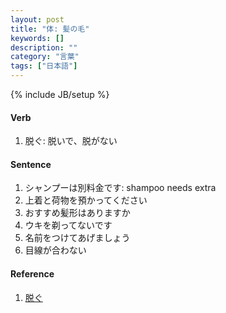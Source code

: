 ```yaml
---
layout: post
title: "体: 髪の毛"
keywords: []
description: ""
category: "言葉"
tags: ["日本語"]
---
```

{% include JB/setup %}



#### Verb
1. 脱ぐ: 脱いで、脱がない



#### Sentence
1. シャンプーは別料金です: shampoo needs extra
2. 上着と荷物を預かってください
3. おすすめ髪形はありますか
4. ウキを剃ってないです
5. 名前をつけてあげましょう
6. 目線が合わない



#### Reference
1. [脱ぐ](http://www.japaneseverbconjugator.com/VerbDetails.asp?txtVerb=%E8%84%B1%E3%81%90)
